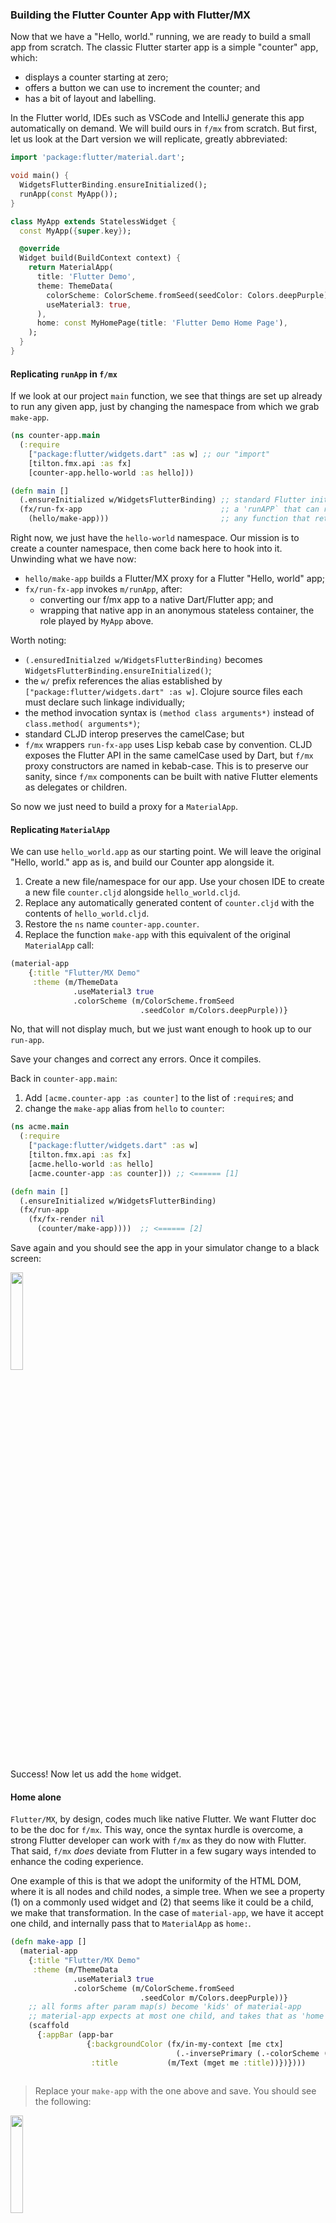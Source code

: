 ### Building the Flutter Counter App with Flutter/MX

Now that we have a "Hello, world." running, we are ready to build a small app from scratch. The classic Flutter starter app is a simple "counter" app, which:
* displays a counter starting at zero;
* offers a button we can use to increment the counter; and
* has a bit of layout and labelling.

In the Flutter world, IDEs such as VSCode and IntelliJ generate this app automatically on demand. We will build ours in `f/mx` from scratch. But first, let us look at the Dart version we will replicate, greatly abbreviated:
```dart
import 'package:flutter/material.dart';

void main() {
  WidgetsFlutterBinding.ensureInitialized();
  runApp(const MyApp());
}

class MyApp extends StatelessWidget {
  const MyApp({super.key});

  @override
  Widget build(BuildContext context) {
    return MaterialApp(
      title: 'Flutter Demo',
      theme: ThemeData(
        colorScheme: ColorScheme.fromSeed(seedColor: Colors.deepPurple),
        useMaterial3: true,
      ),
      home: const MyHomePage(title: 'Flutter Demo Home Page'),
    );
  }
}
```
#### Replicating `runApp` in `f/mx`
If we look at our project `main` function, we see that things are set up already to run any given app, just by changing the namespace from which we grab `make-app`.
```clojure
(ns counter-app.main
  (:require
    ["package:flutter/widgets.dart" :as w] ;; our "import"
    [tilton.fmx.api :as fx]
    [counter-app.hello-world :as hello]))

(defn main []
  (.ensureInitialized w/WidgetsFlutterBinding) ;; standard Flutter initialization
  (fx/run-fx-app                               ;; a 'runAPP` that can run f/mx proxy apps
    (hello/make-app)))                         ;; any function that returns an f/mx proxy app
```
Right now, we just have the `hello-world` namespace. Our mission is to create a counter namespace, then come back here to hook into it. 
Unwinding what we have now:
* `hello/make-app` builds a Flutter/MX proxy for a Flutter "Hello, world" app;
* `fx/run-fx-app` invokes `m/runApp`, after:
  * converting our f/mx app to a native Dart/Flutter app; and
  * wrapping that native app in an anonymous stateless container, the role played by `MyApp` above.

Worth noting:
* `(.ensuredInitialzed w/WidgetsFlutterBinding)` becomes `WidgetsFlutterBinding.ensureInitialized()`;
* the `w/` prefix references the alias established by `["package:flutter/widgets.dart" :as w]`. Clojure source files each must declare such linkage individually;
* the method invocation syntax is `(method class arguments*)` instead of `class.method( arguments*)`;
* standard CLJD interop preserves the camelCase; but
* `f/mx` wrappers `run-fx-app` uses Lisp kebab case by convention. CLJD exposes the Flutter API in the same camelCase used by Dart, but `f/mx` proxy constructors are named in kebab-case. This is to preserve our sanity, since `f/mx` components can be built with native Flutter elements as delegates or children.
  
So now we just need to build a proxy for a `MaterialApp`.

#### Replicating `MaterialApp`
We can use `hello_world.app` as our starting point. We will leave the original "Hello, world." app as is, and build our Counter app alongside it.

1. Create a new file/namespace for our app. Use your chosen IDE to create a new file `counter.cljd` alongside `hello_world.cljd`.
2. Replace any automatically generated content of `counter.cljd` with the contents of `hello_world.cljd`.
3. Restore the `ns` name `counter-app.counter`.
4. Replace the function `make-app` with this equivalent of the original `MaterialApp` call:

```clojure
(material-app
    {:title "Flutter/MX Demo"
     :theme (m/ThemeData
              .useMaterial3 true
              .colorScheme (m/ColorScheme.fromSeed
                             .seedColor m/Colors.deepPurple))}
```
No, that will not display much, but we just want enough to hook up to our `run-app`. 

Save your changes and correct any errors. Once it compiles.

Back in `counter-app.main`:
1. Add `[acme.counter-app :as counter]` to the list of `:require`s; and
2. change the `make-app` alias from `hello` to `counter`:
```clojure
(ns acme.main
  (:require
    ["package:flutter/widgets.dart" :as w]
    [tilton.fmx.api :as fx]
    [acme.hello-world :as hello]
    [acme.counter-app :as counter])) ;; <====== [1]

(defn main []
  (.ensureInitialized w/WidgetsFlutterBinding)
  (fx/run-app
    (fx/fx-render nil
      (counter/make-app))))  ;; <====== [2]
```
Save again and you should see the app in your simulator change to a black screen:

<img src="https://github.com/kennytilton/flutter-mx-starter/blob/main/image/mat-app-only.png"
  width="20%" height="20%">

Success! Now let us add the `home` widget.

#### Home alone

`Flutter/MX`, by design, codes much like native Flutter. We want Flutter doc to be the doc for `f/mx`. This way, once the syntax hurdle is overcome, a strong Flutter developer can work with `f/mx` as they do now with Flutter. That said, `f/mx` _does_ deviate from Flutter in a few sugary ways intended to enhance the coding experience. 

One example of this is that we adopt the uniformity of the HTML DOM, where it is all nodes and child nodes, a simple tree. When we see a property (1) on a commonly used widget and (2) that seems like it could be a child, we make that transformation. In the case of `material-app`, we have it accept one child, and internally pass that to `MaterialApp` as `home:`.
```clojure
(defn make-app []
  (material-app
    {:title "Flutter/MX Demo"
     :theme (m/ThemeData
              .useMaterial3 true
              .colorScheme (m/ColorScheme.fromSeed
                             .seedColor m/Colors.deepPurple))}
    ;; all forms after param map(s) become 'kids' of material-app
    ;; material-app expects at most one child, and takes that as 'home'
    (scaffold
      {:appBar (app-bar
                 {:backgroundColor (fx/in-my-context [me ctx]
                                     (.-inversePrimary (.-colorScheme (m/Theme.of ctx))))
                  :title           (m/Text (mget me :title))})})))
  
```
> Replace your `make-app` with the one above and save. You should see the following:

<img src="https://github.com/kennytilton/flutter-mx-starter/blob/main/image/mat-scaffold.png"
  width="20%" height="20%">

Consider the `app-bar` above. Its two properties are worth noting. To specify the `:backgroundColor`, the spec says to work off the `context` Theme. To access the context, we see a macro `in-my-context` being used to wrap a form in a callback with parameters `me` and `ctx`, the context. When `f/mx` internals "build" the `app-bar`, they will see this callback and know to invoke it in order to determine the background color. (We happen not to need `me` to decide the background color, but if we did it would be bound to the `app-bar`, a proxy for the AppBar to be generated.)

A second interesting property is `:title`, with a value of `(mget me :title)`. For reasons we will explore later, `me` is bound to the `material-app` widget. So just as the native code accessed `widget.title`, where widget was the MaterialApp, we access `(mget me :title)`.

#### Scaffold body <= child
Now let's give our Scaffold some content. Native Dart developers will know we do that by supplying a widget for the Scaffold `:body` parameter, as we see in the native Dart:
```dart
Scaffold ....
    body: Center(
           child: Column(
                    mainAxisAlignment: MainAxisAlignment.center,
                    children: <Widget>[
                       const Text('You have pushed the button this many times:')))
```
As with `MaterialApp`, the `f/mx` `scaffold` expects a single `kid` widget, which it will pass to the native Scaffold as `body:`.

> Replace the current `scaffold` form with the following, a partial implementation of the Counter App:

```clojure
(scaffold
  {:appBar (app-bar
             {:backgroundColor (fx/in-my-context [me ctx]
                                 (.-inversePrimary (.-colorScheme (m/Theme.of ctx))))
              :title           (m/Text (mget me :title))})}
   (center
    (column {:mainAxisAlignment m/MainAxisAlignment.center}
      (text {:style (p/TextStyle .color m/Colors.black
                      .fontSize 18.0)}
        "You have pushed the button this many times:"))))
```
Note how `f/mx` widget macros eliminate all the `:body`, `:child`, `:children` noise.

Save and you should see:

<img src="https://github.com/kennytilton/flutter-mx-starter/blob/main/image/scaffold-one-label.png"
  width="20%" height="20%">

Note another nod to the regularity of HTML syntax: the string content of the f/mx `text` widget appears in the "child" position! This is like `<b>Hi, Mom!</b>` expanding to a bold node with a child `textContent`. Here, our f/mx string "child" gets passed as the first parameter to `m/Text` by f/mx internals, expanding like this:
```clojure
(m/Text "You have pushed the button this many times:"
   .style (p/TextStyle .color m/Colors.black .fontSize 14.0)
```
Now let's add the counter, and a button to increment it. We will see Matrix reactivity for the first time!

#### A counter and a (+) button

Now we can add the rest of the Counter App interface:
* local state to hold the count;
* a field to display the count; and
* a `FloatingActionButton` rigged to increment the counter.

All that can be found in the new version of `make-app`, below. Check the comments to see how we extended our app with state, display, and control:
```clojure
(defn make-app []
  (material-app
    {:title "Flutter/MX Demo"
     :theme (m/ThemeData
              .useMaterial3 true
              .colorScheme (m/ColorScheme.fromSeed
                             .seedColor m/Colors.deepPurple))}
    (scaffold
      {:appBar (app-bar
                 {:backgroundColor (fx/in-my-context [me ctx]
                                     (.-inversePrimary (.-colorScheme (m/Theme.of ctx))))
                  :title           (m/Text (mget me :title))})
       :floatingActionButton
               (cF (fx/floating-action-button
                     {:onPressed (as-dart-callback []
                                   (mswap! (fm* :my-counter) :count inc)) ;; <============ simply change the :count property
                      :tooltip   "Increment"}
                     (m/Icon m/Icons.add)))}
      {;--- custom state goes in an optional, second map literal -------
         :name  :my-counter                                 ;; <======== will we look this widget up by name
         :count (cI 0)}                                     ;; <======== the count itself. cI means "cell (for) Input"
      (center
        (column {:mainAxisAlignment m/MainAxisAlignment.center}
          (text {:style (p/TextStyle .color m/Colors.black
                          .fontSize 18.0)}
            "You have pushed the button this many times:")
          (text
            {:style (fx/in-my-context [me ctx]
                      (.-headlineMedium (.-textTheme (m/Theme.of ctx))))}
            ; all kids get silently wrapped in a formulaic cell
            ; this formula uses 'fasc' to search 'f'amily 'asc'endants for the first named :my-counter
            (str (mget (fasc :my-counter) :count)))))))) ;; pull the display value from the widget named :counter
```
Save and click the (+) button a few times, and you should see the following:

<img src="https://github.com/kennytilton/flutter-mx-starter/blob/main/image/final-version.png"
  width="20%" height="20%">

Things to note:
* `f/mx` widgets follow the OO prototype model, meaning we can add ad hoc state as needed for our apps. Here we attach the `:count` property to the `scaffold`, and give the scaffold a `:name` so other widgets can reference it;
* search utilities such as `fm*` and `fasc` will need more documentation, under "Navigation";
* we wrapped the counter value in a `cI` "input cell" so we could mutate it; and
* an automatic `cFkids` wrapper is provided for all forms following the parameter map(s).

### Summary
We have seen the essence of any Flutter/MX app:
* we still program Flutter, just thinly wrapped by ClojureDart;
* `f/mx` adds proxy widgets that are cleaner to code, but expand directly to Dart widgets;
* custom state can be added to any widget as needed by the app. No external "store" as in Redux;
* dataflow is arranged transparently. We just mutate designated "inputs" and read those inputs from formulas written in arbitrarily complex ClojureDart.

